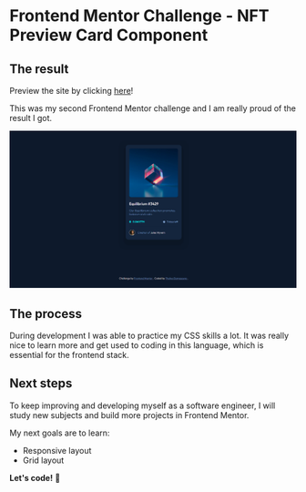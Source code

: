 # Frontend Mentor Challenge - NFT Preview Card Component

## The result

Preview the site by clicking [here]()!

This was my second Frontend Mentor challenge and I am really proud of the result I got. 

![NFT-preview-card-component](./design/NFT-preview-card-component-02.png)

## The process

During development I was able to practice my CSS skills a lot. It was really nice to learn more and get used to coding in this language, which is essential for the frontend stack.



## Next steps

To keep improving and developing myself as a software engineer, I will study new subjects and build more projects in Frontend Mentor.

My next goals are to learn:

- Responsive layout
- Grid layout

**Let's code!** 🚀
